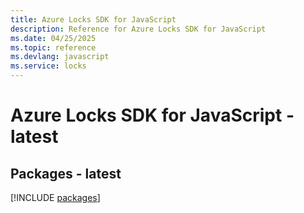 ```yaml
---
title: Azure Locks SDK for JavaScript
description: Reference for Azure Locks SDK for JavaScript
ms.date: 04/25/2025
ms.topic: reference
ms.devlang: javascript
ms.service: locks
---
```

# Azure Locks SDK for JavaScript - latest
## Packages - latest
[!INCLUDE [packages](locks-index.md)]